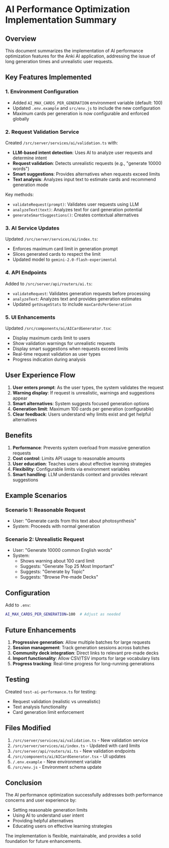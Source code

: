 # AI Performance Optimization Implementation Summary

## Overview

This document summarizes the implementation of AI performance optimization features for the Anki AI application, addressing the issue of long generation times and unrealistic user requests.

## Key Features Implemented

### 1. Environment Configuration

- Added `AI_MAX_CARDS_PER_GENERATION` environment variable (default: 100)
- Updated `.env.example` and `src/env.js` to include the new configuration
- Maximum cards per generation is now configurable and enforced globally

### 2. Request Validation Service

Created `/src/server/services/ai/validation.ts` with:

- **LLM-based intent detection**: Uses AI to analyze user requests and determine intent
- **Request validation**: Detects unrealistic requests (e.g., "generate 10000 words")
- **Smart suggestions**: Provides alternatives when requests exceed limits
- **Text analysis**: Analyzes input text to estimate cards and recommend generation mode

Key methods:
- `validateRequest(prompt)`: Validates user requests using LLM
- `analyzeText(text)`: Analyzes text for card generation potential
- `generateSmartSuggestions()`: Creates contextual alternatives

### 3. AI Service Updates

Updated `/src/server/services/ai/index.ts`:

- Enforces maximum card limit in generation prompt
- Slices generated cards to respect the limit
- Updated model to `gemini-2.0-flash-experimental`

### 4. API Endpoints

Added to `/src/server/api/routers/ai.ts`:

- `validateRequest`: Validates generation requests before processing
- `analyzeText`: Analyzes text and provides generation estimates
- Updated `getUsageStats` to include `maxCardsPerGeneration`

### 5. UI Enhancements

Updated `/src/components/ai/AICardGenerator.tsx`:

- Display maximum cards limit to users
- Show validation warnings for unrealistic requests
- Display smart suggestions when requests exceed limits
- Real-time request validation as user types
- Progress indication during analysis

## User Experience Flow

1. **User enters prompt**: As the user types, the system validates the request
2. **Warning display**: If request is unrealistic, warnings and suggestions appear
3. **Smart alternatives**: System suggests focused generation options
4. **Generation limit**: Maximum 100 cards per generation (configurable)
5. **Clear feedback**: Users understand why limits exist and get helpful alternatives

## Benefits

1. **Performance**: Prevents system overload from massive generation requests
2. **Cost control**: Limits API usage to reasonable amounts
3. **User education**: Teaches users about effective learning strategies
4. **Flexibility**: Configurable limits via environment variables
5. **Smart handling**: LLM understands context and provides relevant suggestions

## Example Scenarios

### Scenario 1: Reasonable Request
- User: "Generate cards from this text about photosynthesis"
- System: Proceeds with normal generation

### Scenario 2: Unrealistic Request
- User: "Generate 10000 common English words"
- System: 
  - Shows warning about 100 card limit
  - Suggests: "Generate Top 25 Most Important"
  - Suggests: "Generate by Topic" 
  - Suggests: "Browse Pre-made Decks"

## Configuration

Add to `.env`:
```bash
AI_MAX_CARDS_PER_GENERATION=100  # Adjust as needed
```

## Future Enhancements

1. **Progressive generation**: Allow multiple batches for large requests
2. **Session management**: Track generation sessions across batches
3. **Community deck integration**: Direct links to relevant pre-made decks
4. **Import functionality**: Allow CSV/TSV imports for large vocabulary lists
5. **Progress tracking**: Real-time progress for long-running generations

## Testing

Created `test-ai-performance.ts` for testing:
- Request validation (realistic vs unrealistic)
- Text analysis functionality
- Card generation limit enforcement

## Files Modified

1. `/src/server/services/ai/validation.ts` - New validation service
2. `/src/server/services/ai/index.ts` - Updated with card limits
3. `/src/server/api/routers/ai.ts` - New validation endpoints
4. `/src/components/ai/AICardGenerator.tsx` - UI updates
5. `/.env.example` - New environment variable
6. `/src/env.js` - Environment schema update

## Conclusion

The AI performance optimization successfully addresses both performance concerns and user experience by:
- Setting reasonable generation limits
- Using AI to understand user intent
- Providing helpful alternatives
- Educating users on effective learning strategies

The implementation is flexible, maintainable, and provides a solid foundation for future enhancements.